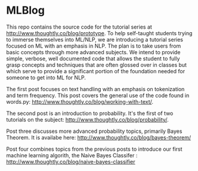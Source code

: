 # MLBlog

This repo contains the source code for the tutorial series at http://www.thoughtly.co/blog/prototype. To help self-taught students trying to immerse themselves into ML/NLP, we are introducing a tutorial series focused on ML with an emphasis in NLP. The plan is to take users from basic concepts through more advanced subjects. We intend to provide simple, verbose, well documented code that allows the student to fully grasp concepts and techniques that are often glossed over in classes but which serve to provide a significant portion of the foundation needed for someone to get into ML for NLP.

The first post focuses on text handling with an emphasis on tokenization and term frequency.  This post covers the general use of the code found in words.py: http://www.thoughtly.co/blog/working-with-text/.

The second post is an introduction to probability.  It's the first of two tutorials on the subject: http://www.thoughtly.co/blog/probability/.

Post three discusses more advanced probability topics, primarily Bayes Theorem.  It is availabe here: http://www.thoughtly.co/blog/bayes-theorem/

Post four combines topics from the previous posts to introduce our first machine learning algorith, the Naive Bayes Classifer : http://www.thoughtly.co/blog/naive-bayes-classifier